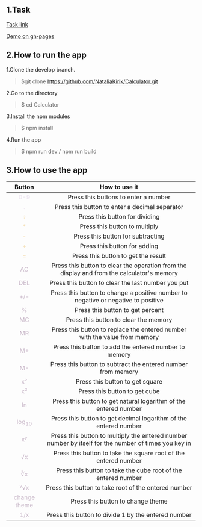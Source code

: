 ## 1.Task

[Task link](https://docs.google.com/document/d/1K79_NA4lMYfqQiIJGqLDek1K9z-oc2qg8n4AvrN1PXE/edit)

[Demo on gh-pages](https://nataliakirik.github.io/Calculator/)

## 2.How to run the app

1.Clone the develop branch.
> $git clone https://github.com/NataliaKirik/Calculator.git

2.Go to the directory
> $ cd Calculator

3.Install the npm modules
> $ npm install

4.Run the app
> $ npm run dev / npm run build

## 3.How to use the app

| Button | How to use it |
| :---:  | :---: |
|<span style="color:rgba(235, 225, 239, 0.74)">**0-9**</span>| Press this buttons to enter a number |
|<span style="color:rgba(235, 225, 239, 0.74)">**.**</span> | Press this button to enter a decimal separator|
|<span style="color:wheat">÷</span> | Press this button for dividing|
|<span style="color:wheat">*</span> | Press this button to multiply |
|<span style="color:wheat">-</span> | Press this button for subtracting |
|<span style="color:wheat">+</span> | Press this button for adding|
|<span style="color:wheat">=</span> | Press this button to get the result |
|<span style="color:rgba(160, 131, 160, 0.56)">AC</span> | Press this button to clear the operation from the display  and from the calculator's memory |
|<span style="color:rgba(160, 131, 160, 0.56)">DEL</span> | Press this button to clear the last number you put|
|<span style="color:rgba(160, 131, 160, 0.56)">+/-</span> | Press this button to change a positive number to negative or negative to positive |
|<span style="color:rgba(160, 131, 160, 0.56)">%</span> | Press this button to get percent |
|<span style="color:rgba(160, 131, 160, 0.56)">MC</span> | Press this button to clear the memory |
|<span style="color:rgba(160, 131, 160, 0.56)">MR</span> | Press this button to replace the entered number  with the value from  memory |
|<span style="color:rgba(160, 131, 160, 0.56)">M+</span> | Press this button to add  the entered number  to  memory |
|<span style="color:rgba(160, 131, 160, 0.56)">M-</span> | Press this button to subtract the entered number from  memory |
|<span style="color:rgba(160, 131, 160, 0.56)">x²</span> | Press this button to get square |
|<span style="color:rgba(160, 131, 160, 0.56)">x³</span> | Press this button to get cube |
|<span style="color:rgba(160, 131, 160, 0.56)">ln</span> | Press this button  to get natural logarithm of the entered number |
|<span style="color:rgba(160, 131, 160, 0.56)">log<sub>10<sub/></span> | Press this button to get decimal logarithm of the entered number |
|<span style="color:rgba(160, 131, 160, 0.56)">xʸ<sub/></span> | Press this button to multiply the entered number number by itself for the number of times you key in |
|<span style="color:rgba(160, 131, 160, 0.56)">√x<sub/></span> | Press this button to take the square root of the entered number |
|<span style="color:rgba(160, 131, 160, 0.56)">∛x</span> | Press this button to take the cube root of the entered number |
|<span style="color:rgba(160, 131, 160, 0.56)">ʸ√x</span> | Press this button to take root of the entered number |
|<span style="color:rgba(160, 131, 160, 0.56)">change theme</span> | Press this button to change theme |
|<span style="color:rgba(160, 131, 160, 0.56)">1/x</span> | Press this button to divide 1 by the entered number |


                                                                                                        


